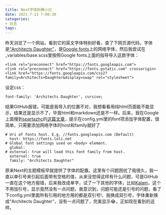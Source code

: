 ```yaml
---
title: Next字体折腾小记
date: 2021-7-13 7:00:30
categories:
- 日志
tags:
---
```


昨天浏览了一个网站，看到它的英文字体特别好看，查了下网页源代码，字体是[“Architects Daughter”](https://fonts.google.com/specimen/Architects+Daughter?preview.text=dauthter&preview.text_type=custom&query=architects)，是[Google fonts](https://fonts.google.com/)上的网络字体，然后我尝试在_variables/base.scss里按照Google fonts上面的指导导入这款字体：

~~~
<link rel="preconnect" href="https://fonts.googleapis.com"> 
<link rel="preconnect" href="https://fonts.gstatic.com" crossorigin> 
<link href="https://fonts.googleapis.com/css2?family=Architects+Daughter&display=swap" rel="stylesheet"> 
~~~
设定css：
~~~
font-family: 'Architects Daughter', cursive;
~~~

结果GitHub报错，可能是我导入的位置不对，我想看看用纯html页面能不能显示，结果还是显示不了，毕竟html和markdown还是不一样。后来，我在Google上面搜到[spartazhc](https://spartazhc.github.io/)的[这篇文章](https://spartazhc.github.io/2020/06/03/Next%E4%B8%BB%E9%A2%98%E5%AD%97%E4%BD%93%E9%85%8D%E7%BD%AE/)，提示在config.yml里的font项添加字体配置，很简单，只需要添加网络字体的host和family就好了

~~~
# Uri of fonts host. E.g. //fonts.googleapis.com (Default)
  host: https://fonts.loli.net
# Global font settings used on <body> element.
  global:
# external: true will load this font family from host.
  external: true
  family: "Architects Daughter"
~~~



原来Next的主题模板早就提供了字体的配置。这里有个问题困扰了我很久，我一直以单引号来引起后面带有空格的值，从来没觉得这样有什么问题，可是GitHub一直在这个地方报错，后来我改成单字，试了一下其他的字体，比如[Kalam](https://fonts.google.com/specimen/Kalam?query=kalam)，这个不用加引号，显示竟然没有一点问题，我意识到，问题可能还是引号的问题，看了下config.yml里面所有引用的地方用的都是双引号!，我换成双引号，字体重新换成“Architects Daughter”，没有一点问题了，完美显示:joy:，正如现在看到的这样。

